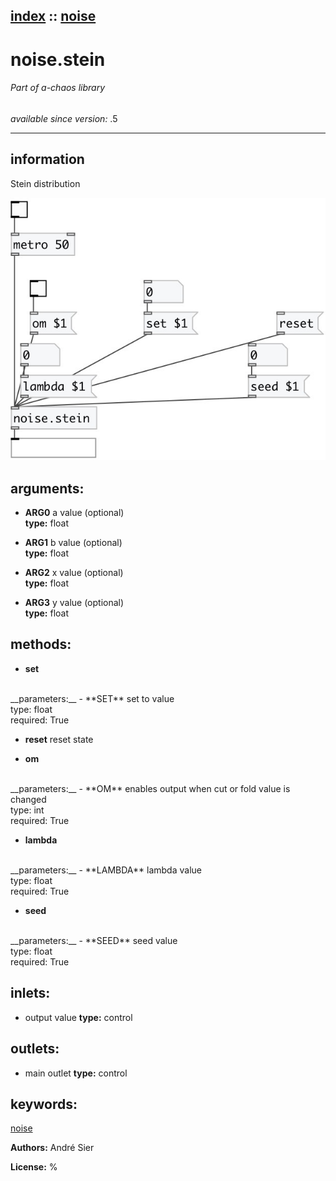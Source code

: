 [index](index.html) :: [noise](category_noise.html)
---

# noise.stein

###### Part of a-chaos library

*available since version:* .5

---


## information
Stein distribution



[![example](../examples/img/noise.stein.jpg)](../examples/pd/noise.stein.pd)



## arguments:

* **ARG0**
a value (optional)<br>
__type:__ float<br>

* **ARG1**
b value (optional)<br>
__type:__ float<br>

* **ARG2**
x value (optional)<br>
__type:__ float<br>

* **ARG3**
y value (optional)<br>
__type:__ float<br>



## methods:

* **set**
<br>
  __parameters:__
  - **SET** set to value<br>
    type: float <br>
    required: True <br>

* **reset**
reset state<br>

* **om**
<br>
  __parameters:__
  - **OM** enables output when cut or fold value is changed<br>
    type: int <br>
    required: True <br>

* **lambda**
<br>
  __parameters:__
  - **LAMBDA** lambda value<br>
    type: float <br>
    required: True <br>

* **seed**
<br>
  __parameters:__
  - **SEED** seed value<br>
    type: float <br>
    required: True <br>






## inlets:

* output value 
__type:__ control<br>



## outlets:

* main outlet
__type:__ control<br>



## keywords:

[noise](keywords/noise.html)






**Authors:** André Sier




**License:** %





